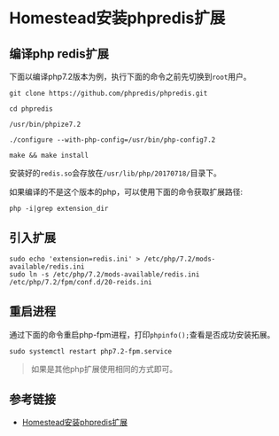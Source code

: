 # Homestead安装phpredis扩展

## 编译php redis扩展

下面以编译php7.2版本为例，执行下面的命令之前先切换到`root`用户。

```
git clone https://github.com/phpredis/phpredis.git

cd phpredis

/usr/bin/phpize7.2

./configure --with-php-config=/usr/bin/php-config7.2

make && make install
```

安装好的`redis.so`会存放在`/usr/lib/php/20170718/`目录下。

如果编译的不是这个版本的php，可以使用下面的命令获取扩展路径:

```
php -i|grep extension_dir
```

## 引入扩展

```
sudo echo 'extension=redis.ini' > /etc/php/7.2/mods-available/redis.ini
sudo ln -s /etc/php/7.2/mods-available/redis.ini /etc/php/7.2/fpm/conf.d/20-reids.ini
```

## 重启进程

通过下面的命令重启php-fpm进程，打印`phpinfo();`查看是否成功安装拓展。

```
sudo systemctl restart php7.2-fpm.service
```

> 如果是其他php扩展使用相同的方式即可。


## 参考链接

* [Homestead安装phpredis扩展](https://mudew.com/20180223/Homestead%E5%AE%89%E8%A3%85phpredis%E6%89%A9%E5%B1%95/)
